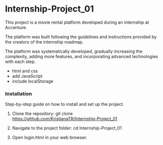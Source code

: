 # Internship-Project_01
This project is a movie rental platform developed during an internship at Accenture. 

The platform was built following the guidelines and instructions provided by the creators of the internship roadmap.

The platform was systematically developed, gradually increasing the complexity, adding more features, and incorporating advanced technologies with each step.
- html and css
- add JavaScript 
- include localStorage

### Installation

Step-by-step guide on how to install and set up the project.

1. Clone the repository:
git clone https://github.com/KristianaTR/Internship-Project_01

2. Navigate to the project folder:
cd Internship-Project_01

3. Open login.html in your web browser.
